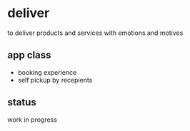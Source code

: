 # deliver
to deliver products and services with emotions and motives

## app class
- booking experience
- self pickup by recepients

## status
work in progress